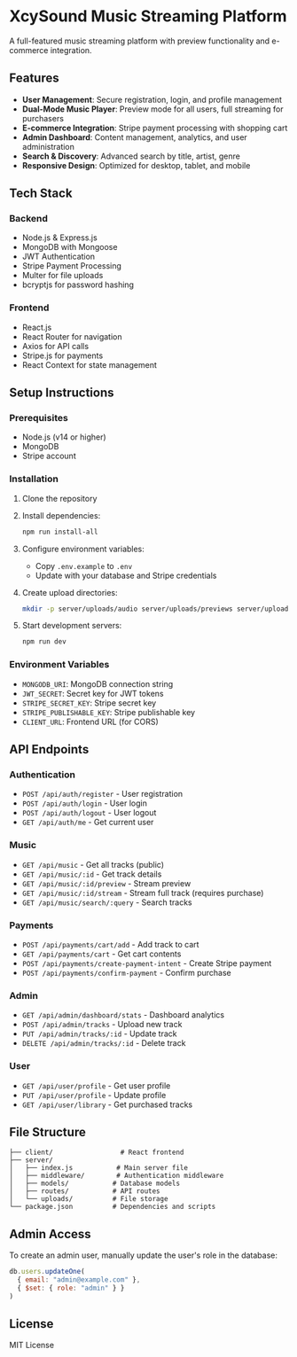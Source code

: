 # XcySound Music Streaming Platform

A full-featured music streaming platform with preview functionality and e-commerce integration.

## Features

- **User Management**: Secure registration, login, and profile management
- **Dual-Mode Music Player**: Preview mode for all users, full streaming for purchasers
- **E-commerce Integration**: Stripe payment processing with shopping cart
- **Admin Dashboard**: Content management, analytics, and user administration
- **Search & Discovery**: Advanced search by title, artist, genre
- **Responsive Design**: Optimized for desktop, tablet, and mobile

## Tech Stack

### Backend
- Node.js & Express.js
- MongoDB with Mongoose
- JWT Authentication
- Stripe Payment Processing
- Multer for file uploads
- bcryptjs for password hashing

### Frontend
- React.js
- React Router for navigation
- Axios for API calls
- Stripe.js for payments
- React Context for state management

## Setup Instructions

### Prerequisites
- Node.js (v14 or higher)
- MongoDB
- Stripe account

### Installation

1. Clone the repository
2. Install dependencies:
   ```bash
   npm run install-all
   ```

3. Configure environment variables:
   - Copy `.env.example` to `.env`
   - Update with your database and Stripe credentials

4. Create upload directories:
   ```bash
   mkdir -p server/uploads/audio server/uploads/previews server/uploads/artwork
   ```

5. Start development servers:
   ```bash
   npm run dev
   ```

### Environment Variables

- `MONGODB_URI`: MongoDB connection string
- `JWT_SECRET`: Secret key for JWT tokens
- `STRIPE_SECRET_KEY`: Stripe secret key
- `STRIPE_PUBLISHABLE_KEY`: Stripe publishable key
- `CLIENT_URL`: Frontend URL (for CORS)

## API Endpoints

### Authentication
- `POST /api/auth/register` - User registration
- `POST /api/auth/login` - User login
- `POST /api/auth/logout` - User logout
- `GET /api/auth/me` - Get current user

### Music
- `GET /api/music` - Get all tracks (public)
- `GET /api/music/:id` - Get track details
- `GET /api/music/:id/preview` - Stream preview
- `GET /api/music/:id/stream` - Stream full track (requires purchase)
- `GET /api/music/search/:query` - Search tracks

### Payments
- `POST /api/payments/cart/add` - Add track to cart
- `GET /api/payments/cart` - Get cart contents
- `POST /api/payments/create-payment-intent` - Create Stripe payment
- `POST /api/payments/confirm-payment` - Confirm purchase

### Admin
- `GET /api/admin/dashboard/stats` - Dashboard analytics
- `POST /api/admin/tracks` - Upload new track
- `PUT /api/admin/tracks/:id` - Update track
- `DELETE /api/admin/tracks/:id` - Delete track

### User
- `GET /api/user/profile` - Get user profile
- `PUT /api/user/profile` - Update profile
- `GET /api/user/library` - Get purchased tracks

## File Structure

```
├── client/                 # React frontend
├── server/
│   ├── index.js           # Main server file
│   ├── middleware/        # Authentication middleware
│   ├── models/           # Database models
│   ├── routes/           # API routes
│   └── uploads/          # File storage
└── package.json          # Dependencies and scripts
```

## Admin Access

To create an admin user, manually update the user's role in the database:
```javascript
db.users.updateOne(
  { email: "admin@example.com" },
  { $set: { role: "admin" } }
)
```

## License

MIT License
